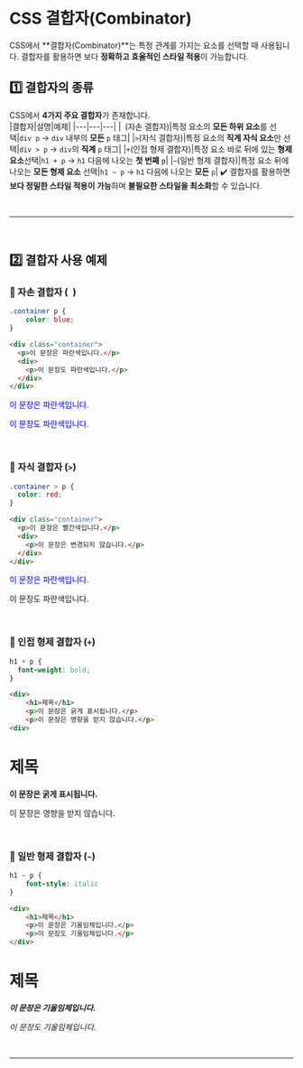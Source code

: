 # CSS 결합자(Combinator)
CSS에서 **결합자(Combinator)**는 특정 관계를 가지는 요소를 선택할 때 사용됩니다. 결합자를 활용하면 보다 **정확하고 효율적인 스타일 적용**이 가능합니다.

## 1️⃣ 결합자의 종류
CSS에서 **4가지 주요 결합자**가 존재합니다.  
|결합자|설명|예제|
|---|---|---|
|` `(자손 결합자)|특정 요소의 **모든 하위 요소**를 선택|`div p` → `div` 내부의 **모든** `p` 태그|
|`>`(자식 결합자)|특정 요소의 **직계 자식 요소**만 선택|`div > p` → `div`의 **직계** `p` 태그|
|`+`(인접 형제 결합자)|특정 요소 바로 뒤에 있는 **형제 요소**선택|`h1 + p` → `h1` 다음에 나오는 **첫 번째** `p`|
|`~`(일반 형제 결합자)|특정 요소 뒤에 나오는 **모든 형제 요소** 선택|`h1 ~ p` → `h1` 다음에 나오는 **모든** `p`|
✔️ 결합자를 활용하면 **보다 정밀한 스타일 적용이 가능**하며 **불필요한 스타일을 최소화**할 수 있습니다.

<br>

- - - 

<br>

## 2️⃣ 결합자 사용 예제
### 🔹 자손 결합자 (` `)
```css
.container p {
	color: blue;
}
```
```html
<div class="container">
  <p>이 문장은 파란색입니다.</p>
  <div>
    <p>이 문장도 파란색입니다.</p>
  </div>
</div>
```
<style>
  .container1 p {
    color: blue;
  }
</style>

<div class="container1">
  <p>이 문장은 파란색입니다.</p>
  <div>
    <p>이 문장도 파란색입니다.</p>
  </div>
</div>

<br>

### 🔹 자식 결합자 (`>`)
```css
.container > p {
  color: red;
}
```
```html
<div class="container">
  <p>이 문장은 빨간색입니다.</p>
  <div>
    <p>이 문장은 변경되지 않습니다.</p>
  </div>
</div>
```

<style>
  .container2 > p {
    color: blue;
  }
</style>

<div class="container2">
  <p>이 문장은 파란색입니다.</p>
  <div>
    <p>이 문장도 파란색입니다.</p>
  </div>
</div>

<br>

### 🔹 인접 형제 결합자 (`+`)
```css
h1 + p {
  font-weight: bold;
}
```
```html
<div>
	<h1>제목</h1>
	<p>이 문장은 굵게 표시됩니다.</p>
	<p>이 문장은 영향을 받지 않습니다.</p>
<div>
```
<style>
	.container3 h1 + p {
		font-weight: bold;
	}
</style>

<div class="container3">
	<h1>제목</h1>
	<p>이 문장은 굵게 표시됩니다.</p>
	<p>이 문장은 영향을 받지 않습니다.</p>
<div>

<br>

### 🔹 일반 형제 결합자 (`~`)
```css
h1 ~ p {
	font-style: italic
}
```
```html
<div>
	<h1>제목</h1>
	<p>이 문장은 기울임체입니다.</p>
	<p>이 문장도 기울임체입니다.</p>
</div>
```
<style>
	.container4 h1 ~ p {
		font-style: italic
	}
</style>
<div class="container4">
	<h1>제목</h1>
	<p>이 문장은 기울임체입니다.</p>
	<p>이 문장도 기울임체입니다.</p>
</div>

<br>

- - -

<br>